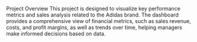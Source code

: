 Project Overview
This project is designed to visualize key performance metrics and sales analysis related to the Adidas brand. The dashboard provides a comprehensive view of financial metrics, such as sales revenue, costs, and profit margins, as well as trends over time, helping managers make informed decisions based on data.
